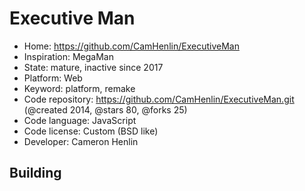 # Executive Man

- Home: https://github.com/CamHenlin/ExecutiveMan
- Inspiration: MegaMan
- State: mature, inactive since 2017
- Platform: Web
- Keyword: platform, remake
- Code repository: https://github.com/CamHenlin/ExecutiveMan.git (@created 2014, @stars 80, @forks 25)
- Code language: JavaScript
- Code license: Custom (BSD like)
- Developer: Cameron Henlin

## Building
